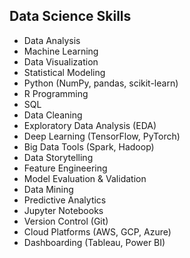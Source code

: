 ## Data Science Skills

- Data Analysis
- Machine Learning
- Data Visualization
- Statistical Modeling
- Python (NumPy, pandas, scikit-learn)
- R Programming
- SQL
- Data Cleaning
- Exploratory Data Analysis (EDA)
- Deep Learning (TensorFlow, PyTorch)
- Big Data Tools (Spark, Hadoop)
- Data Storytelling
- Feature Engineering
- Model Evaluation & Validation
- Data Mining
- Predictive Analytics
- Jupyter Notebooks
- Version Control (Git)
- Cloud Platforms (AWS, GCP, Azure)
- Dashboarding (Tableau, Power BI)
